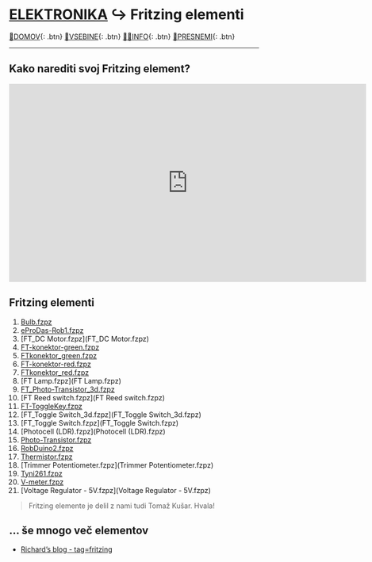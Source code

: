 # [ELEKTRONIKA](../index) ↪ Fritzing elementi

[🏡DOMOV](../../index){: .btn}
[📝VSEBINE](../../Vsebine/index.md){: .btn}
[👨‍🎓INFO](../../info){: .btn}
[💾PRESNEMI](../../Presnemi/index){: .btn}

---

## Kako narediti svoj Fritzing element?

<iframe width="720" height="400" frameborder="0"
    src="https://www.youtube.com/embed/N3q3fC73P8k">
</iframe>

## Fritzing elementi

1. [Bulb.fzpz](Bulb.fzpz)
2. [eProDas-Rob1.fzpz](eProDas-Rob1.fzpz)
4. [FT_DC Motor.fzpz](FT_DC Motor.fzpz)
5. [FT-konektor-green.fzpz](FT-konektor-green.fzpz)
6. [FTkonektor_green.fzpz](FTkonektor_green.fzpz)
7. [FT-konektor-red.fzpz](FT-konektor-red.fzpz)
8. [FTkonektor_red.fzpz](FTkonektor_red.fzpz)
9. [FT Lamp.fzpz](FT Lamp.fzpz)
10. [FT_Photo-Transistor_3d.fzpz](FT_Photo-Transistor_3d.fzpz)
11. [FT Reed switch.fzpz](FT Reed switch.fzpz)
12. [FT-ToggleKey.fzpz](FT-ToggleKey.fzpz)
13. [FT_Toggle Switch_3d.fzpz](FT_Toggle Switch_3d.fzpz)
14. [FT_Toggle Switch.fzpz](FT_Toggle Switch.fzpz)
15. [Photocell (LDR).fzpz](Photocell (LDR).fzpz)
16. [Photo-Transistor.fzpz](Photo-Transistor.fzpz)
17. [RobDuino2.fzpz](RobDuino2.fzpz)
18. [Thermistor.fzpz](Thermistor.fzpz)
19. [Trimmer Potentiometer.fzpz](Trimmer Potentiometer.fzpz)
20. [Tyni261.fzpz](Tyni261.fzpz)
21. [V-meter.fzpz](V-meter.fzpz)
22. [Voltage Regulator - 5V.fzpz](Voltage Regulator - 5V.fzpz)

> Fritzing elemente je delil z nami tudi Tomaž Kušar. Hvala!

## ... še mnogo več elementov

- [Richard’s blog - tag=fritzing](http://omnigatherum.ca/wp/?tag=fritzing)
